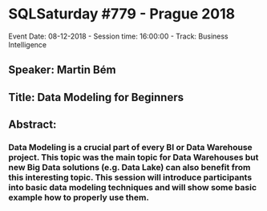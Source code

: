 # SQLSaturday #779 - Prague 2018
Event Date: 08-12-2018 - Session time: 16:00:00 - Track: Business Intelligence
## Speaker: Martin Bém
## Title: Data Modeling for Beginners
## Abstract:
### Data Modeling is a crucial part of every BI or Data Warehouse project. This topic was the main topic for Data Warehouses but new Big Data solutions (e.g. Data Lake) can also benefit from this interesting topic. This session will introduce participants into basic data modeling techniques and will show some basic example how to properly use them.
